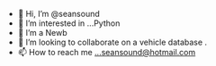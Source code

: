 - 👋 Hi, I’m @seansound
- 👀 I’m interested in ...Python
- 🌱 I’m a Newb
- 💞️ I’m looking to collaborate on a vehicle database .
- 📫 How to reach me ...seansound@hotmail.com

<!---
seansound/seansound is a ✨ special ✨ repository because its `README.md` (this file) appears on your GitHub profile.
You can click the Preview link to take a look at your changes.
--->
